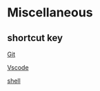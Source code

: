 # Miscellaneous

## shortcut key

[Git](ShowCutKey/learnGit.md)

[Vscode](ShowCutKey/vscode.md)

[shell](ShowCutKey/ubuntu.md)
